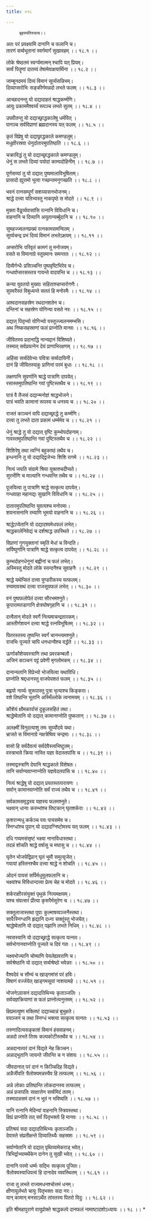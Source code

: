 ```yaml
---
title: ०१८

---
```

         बृहस्पतिरुवाच।।  
अतः परं प्रवक्ष्यामि दानानि च फलानि च।  
तारणं सर्व्वभूतानां स्वर्गमार्गं सुखावहम् ।। १८.१ ।।  
  
लोके श्रेष्ठतमं स्वर्ग्यमात्मन् श्चापि यत् प्रियम्।  
सर्व्वं पितॄणां दातव्यं तेषामेवाक्षयार्थिना ।। १८.२ ।।  
  
जाम्बूनदमयं दिव्यं विमानं सूर्य्यसन्निभम्।  
दिव्याप्सरोभिः सङ्कीर्णमन्नदो लभते फलम् ।। १८.३ ।।  
  
आच्छादनन्तु यो दद्यादाहतं श्राद्धकर्म्मणि।  
आयुः प्रकाममैश्वर्य्यं रूपञ्च लभते सुतम् ।। १८.४ ।।  
  
उपवीतन्तु यो दद्याच्छ्राद्धकालेषु धर्मवित् ।  
पानञ्च सर्वविप्राणां ब्रह्मदानस्य यत् फलम् ।। १८.५ ।।  
  
कृतं विप्रेषु यो दद्याछ्राद्धकाले कमण्डलुम्।  
मधुक्षीरस्रवा धेनुर्दातारमुपतिष्ठति ।। १८.६ ।।  
  
चक्राविद्धं तु यो दद्याच्छ्राद्धकाले कमण्डलुम्।  
धेनुं स लभते दिव्यां पयोदां काम्यदोहिनीम् ।। १८.७ ।।  
  
पूर्णसय्यां तु यो दद्यात् पुष्पमालाविभूषिताम्।  
प्रासादो ह्युत्तमो भूत्वा गच्छन्तमनुगच्छति ।। १८.८ ।।  
  
भवनं रत्नसम्पूर्णं सशय्यासनभोजनम्।  
श्राद्धे दत्त्वा यतिभ्यस्तु नाकपृष्ठे स मोदते ।। १८.९ ।।  
  
मुक्ता वैढूर्य्यवासांसि रत्नानि विविधानि च।  
वाहनानि च दिव्यानि अयुतान्यर्ब्बुदानि च ।। १८.१० ।।  
  
सुमहज्ज्वलनप्रख्यं रत्नकामसमन्वितम् ।  
सूर्य्यचन्द्र प्रभं दिव्यं विमानं लभतेऽक्षयम् ।। १८.११ ।।  
  
अप्सरोभिः परिवृतं कामगं तु मनोजवम्।  
वसते स विमानाग्रे स्तूयमानः समन्ततः ।। १८.१२ ।।  
  
दिव्यैर्गन्धैः प्रसिञ्चन्ति पुष्पवृष्टिभिरेव च।  
गन्धर्वाप्सरसस्तत्र गायन्ते वादयन्ति च ।। १८.१३ ।।  
  
कन्या युवतयो मुख्याः सहिताश्चाप्सरोगणैः।  
सुस्वरैस्तं विबुध्यन्ते सततं हि मनोरमैः ।। १८.१४ ।।  
  
अश्वदानसहस्रेण रथदानशतेन च।  
दन्तिनां च सहस्रेण योगिन्या वसते नरः ।। १८.१५ ।।  
  
दद्यात् पितृभ्यो योगिभ्यो यस्तूज्ज्वलनमम्भसि।  
अथ निष्कसहस्राणां फलं प्राप्नोति मानवः ।। १८.१६ ।।  
  
जीवितस्य प्रदानाद्धि नान्यद्दानं विशिष्यते।  
तस्मात् सर्वप्रयत्नेन देयं प्राणाभिरक्षणम् ।। १८.१७ ।।  
  
अहिंसा सर्व्वदेवेभ्यः पवित्रा सर्व्वदायिनी।  
दानं हि जीवितस्याहुः प्राणिनां परमं बुधाः ।। १८.१८ ।।  
  
लक्षणानि सुवर्णानि श्राद्धे पात्राणि दापयेत्।  
रसास्तमुपतिष्ठन्ति गवां पुष्टिस्तथैव च ।। १८.१९ ।।  
  
पात्रं वै तैजसं दद्यान्मनोज्ञं श्राद्धभोजने।  
पात्रं भवति कामानां रूपस्य च धनस्य च ।। १८.२० ।।  
  
राजतं काञ्चनं वापि दद्याच्छ्राद्धे तु कर्म्मणि।  
दत्त्वा तु लभते दाता प्रकामं धर्म्ममेव च ।। १८.२१ ।।  
  
धेनुं श्राद्धे तु यो दद्यात् वृष्टि कुम्भोपदोहनाम्।  
गावस्तमुपतिष्ठन्ति गवां पुष्टिस्तथैव च ।। १८.२२ ।।  
  
शिशिरेषु तथा त्वग्निं बहुकाष्ठं तथैव च।  
इन्धनानि तु यो दद्याद्द्विजेभ्यः शिशि रागमे ।। १८.२३ ।।  
  
नित्यं जयति संग्रामे श्रिया युक्तश्चदीप्यते।  
सुरभीणि च माल्यानि गन्धवन्ति तथैव च ।। १८.२४ ।।  
  
पूजयित्वा तु पात्राणि श्राद्धे सत्कृत्य दापयेत्।  
गन्धवाहा महानद्यः सुखानि विविधानि च ।। १८.२५ ।।  
  
दातारमुपतिष्ठन्ति युवत्यश्च मनोरमाः।  
शयनासनानि रम्याणि भूमयो वाहनानि च ।। १८.२६ ।।  
  
श्राद्धेऽप्येतानि यो दद्यादश्वमेधफलं लभेत्।  
श्राद्धकालेनिवेद्यं च दर्शश्राद्ध उपस्थिते ।। १८.२७ ।।  
  
विप्राणां गुणयुक्तानां स्मृतिं मेधां च विन्दति।  
सर्पिष्पूर्णानि पात्राणि श्राद्धे सत्कृत्य दापयेत् ।। १८.२८ ।।  
  
कुम्भदोहनधेनूनां बह्वीनां च फलं लभेत्।  
अस्मिस्तु मोदते लोके स्यन्दनैश्च सुवाहनैः ।। १८.२९ ।।  
  
श्राद्धे यथेप्सितं दत्त्वा पुण्डरीकस्य यत्फलम्।  
रम्यमावसथं दत्त्वा राजसूयफलं लभेत् ।। १८.३० ।।  
  
वनं पुष्पफलोपेतं दत्त्वा सौरभमश्नुते।  
कूपारामतडागानि क्षेत्रघोषगृहाणि च ।। १८.३१ ।।  
  
दत्त्वैतान् मोदते स्वर्गे नित्यमाचन्द्रतारकम्।  
आस्तीर्णशयनं दत्त्वा श्राद्धे रत्नविभूषितम् ।। १८.३२ ।।  
  
पितरस्तस्य तुष्यन्ति स्वर्गं चानन्त्यमश्नुते।  
राजभिः पूज्यते चापि धनधान्यैश्च वर्द्धते ।। १८.३३ ।।  
  
ऊर्णाकौशेयवस्त्राणि तथा प्रवरकम्बलौ।  
अजिनं काञ्चनं पट्टं प्रवेणी मृगलोमकम् ।। १८.३४ ।।  
  
दानान्यतानि विप्रेभ्यो भोजयित्वा यथाविधि।  
प्राप्नोति श्रद्दधानस्तु वाजपेयशतं फलम् ।। १८.३५ ।।  
  
बह्वयो नार्य्यः सुरूपास्तु पुत्रा भृत्याश्च किङ्कराः।  
वशे तिष्ठन्ति भूतानि अस्मिँल्लोके त्वनामयम् ।। १८.३६ ।।  
  
कौशेयं क्षौमकार्पासं दुकूलसहितं तथा।  
श्राद्धेष्वेतानि यो दद्यात् कामानाप्नोति पुष्कलान् ।। १८.३७ ।।  
  
अलक्ष्मीं विनुदत्याशु तमः सूर्य्योदये यथा।  
भ्राजते स विमानाग्रे नक्षत्रेष्विव चन्द्रमाः ।। १८.३८ ।।  
  
वासो हि सर्वदैवत्यं सर्वदेवैस्त्वभिष्टुतम्।  
वस्त्राभावे क्रिया नास्ति यज्ञा वेदास्तपांसि च ।। १८.३९ ।।  
  
तस्माद्वस्त्राणि देयानि श्राद्धकाले विशेषतः।  
तानि सर्वाण्यवाप्नाप्नोति यज्ञवेदतपांसि च ।। १८.४० ।।  
  
नित्यं श्राद्धेषु यो दद्यात् प्रयतस्तत्परायणः ।  
सर्वान् कामानवाप्नोति सर्वं राज्यं तथैव च ।। १८.४१ ।।  
  
सर्वकामसमृद्धस्य यज्ञस्य फलमश्नुते।  
भक्ष्यान् धानाः करम्भांश्च पिष्टकान् घृतशर्कराः ।। १८.४२ ।।  
  
कृशरान्मधु कर्कञ्च पयः पायसमेव च।  
स्निग्धांश्च पूपान् यो दद्यादग्निष्टोमस्य यत् फलम् ।। १८.४३ ।।  
  
दधि गव्यमसंसृष्टं भक्ष्या नानाविधास्तथा।  
तदन्नं शोचति श्राद्धे वर्षासु च मघासु च ।। १८.४४ ।।  
  
घृतेन भोजयेद्विप्रान् घृतं भूमौ समुत्सृजेत्।  
गयायां हस्तिनश्चैव दत्त्वा श्राद्धे न शोचति ।। १८.४५ ।।  
  
ओदनं पायसं सर्पिर्मधुमूलफलानि च।  
भक्ष्यांश्च विविधान्दत्त्वा प्रेत्य चेह च मोदते ।। १८.४६ ।।  
  
शर्कराक्षीरसंयुक्तं पृथुकं नित्यमक्षयम्।  
यश्च संवत्सरं प्रीत्या कृसरैर्मसुरेण च ।। १८.४७ ।।  
  
सक्तुलाजास्तथा पूपाः कुल्माषव्यञ्जनैस्तथा।  
सार्पेःस्निग्धानि हृद्यानि दध्ना सक्तूंस्तु भोजयेत्।  
श्राद्धेष्वेतानि यो दद्यात् पझानि लभते निधिम् ।। १८.४८ ।।  
  
नवसस्यानि यो दद्याच्छ्राद्धे सत्कृत्य यत्नतः।  
सर्वभोगानवाप्नोति पूज्यते च दिवं गतः ।। १८.४९ ।।  
  
भक्ष्यभोज्यानि चोष्याणि पेयलेह्यवराणि च।  
सर्वश्रेष्ठानि यो दद्यात् सर्व्वश्रेष्ठो भवेन्नरः ।। १८.५० ।।  
  
वैश्वदेवं च सौम्यं च खाड्गमांसं परं हविः।  
विषाणं वर्ज्जयेत् खाड्गमसूयां नाशयामहे ।। १८.५१ ।।  
  
भोजनेऽग्रासनं दद्यादतिथिभ्यः कृताञ्जलिः ।  
सर्वयज्ञक्रियाणां स फलं प्राप्नोत्यनुत्तमम् ।। १८.५२ ।।  
  
क्षिप्रमत्युष्ण मक्लिष्टं दद्याच्चान्नं बुभुक्षते।  
वयञ्जनं च तथा स्निग्धं भक्त्या सत्कृत्य यत्नतः ।। १८.५३ ।।  
  
तरुणादित्यसङ्काशं विमानं हंसवाहनम्।  
अन्नदो लभते तिस्रः कल्पकोटीस्तथैव च ।। १८.५४ ।।  
  
अन्नदानात्परं दानं विद्यते नेह किञ्चन।  
अन्नाद्भूतानि जायन्ते जीवन्ति च न संशयः ।। १८.५५ ।।  
  
जीवदानात् परं दानं न किञ्चिदिह विद्यते।  
अन्नैर्जीवति त्रैलोक्यमन्नस्यैव हि तत्फलम् ।। १८.५६ ।।  
  
अन्ने लोकाः प्रतिष्ठन्ति लोकदानस्य तत्फलम् ।  
अन्नं प्रजापतिः साक्षात्तेन सर्व्वमिदं ततम्।  
तस्मादन्नसमं दानं न भूतं न भविष्यति ।। १८.५७ ।।  
  
यानि रत्नानि मेदिन्यां वाहनानि स्त्रियस्तथा।  
क्षिप्रं प्राप्नोति तत् सर्वं पितृभक्तो हि मानवः ।। १८.५८ ।।  
  
प्रतिश्रयं सदा दद्यादतिथिभ्यः कृताञ्जलिः।  
देवास्ते संप्रतीक्षन्ते दिव्यातिथ्यैः सहस्रशः ।। १८.५९ ।।  
  
सर्वाण्येतानि यो दद्यात् पृथिव्यामेकराड् भवेत्।  
त्रिभिर्द्वाभ्यामथैकेन दानेन तु सुखी भवेत् ।। १८.६० ।।  
  
दानानि परमो धर्म्मः सद्भिः सत्कृत्य पूजितः।  
त्रैलोक्यस्याधिपत्यं हि दानादेव व्यवस्थितम् ।। १८.६१ ।।  
  
राजा तु लभते राज्यमधनश्चोत्तमं धनम्।  
क्षीणायुर्लभते चायुः पितृभक्तः सदा नरः।  
यान् कामान् मनसाऽर्थेत तांस्तस्य पितरो विदुः ।। १८.६२ ।।  
  
इति श्रीमहापुराणे वायुप्रोक्ते श्राद्धकल्पे दानफलं नामाष्टादशोऽध्यायः ।। १८ ।। *
